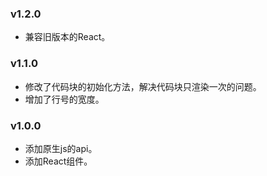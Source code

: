 ### v1.2.0

* 兼容旧版本的React。

### v1.1.0

* 修改了代码块的初始化方法，解决代码块只渲染一次的问题。
* 增加了行号的宽度。

### v1.0.0

* 添加原生js的api。
* 添加React组件。